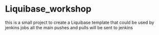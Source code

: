# Liquibase_workshop

this is a small project to create a Liquibase template that could be used by jenkins jobs
all the main pushes and pulls will be sent to jenkins
